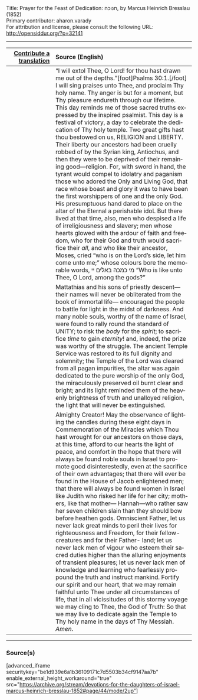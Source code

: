 <html>
<head></head>
<body>
Title: Prayer for the Feast of Dedication: חנוכה, by Marcus Heinrich Bresslau (1852)<br />
Primary contributor: aharon.varady<br />
For attribution and license, please consult the following URL: <a href="http://opensiddur.org/?p=32141">http://opensiddur.org/?p=32141</a>
<p />
<hr />

<table style="margin-left: auto;margin-right: auto;" class="draggable">
<thead><tr><th id="x" style="text-align: right;"><a href="/contributing/upload/">Contribute a translation</a></th><th style="text-align: left;">Source (English)</th></tr></thead>
<tbody>
<tr><td style="vertical-align:top;" width="25%">
<div class="liturgy" lang="he">

</span></div></td>
 
<td style="vertical-align:top;">
<div class="english" lang="en">
“I will extol Thee, O Lord! for thou hast drawn me out of the depths.”[foot]Psalms 30:1.[/foot] I will sing praises unto Thee, and proclaim Thy holy name. Thy anger is but for a moment, but Thy pleasure endureth through our lifetime. This day reminds me of those sacred truths expressed by the inspired psalmist. This day is a festival of victory, a day to celebrate the dedication of Thy holy temple. Two great gifts hast thou bestowed on us, RELIGION and LIBERTY. Their liberty our ancestors had been cruelly robbed of by the Syrian king, Antiochus, and then they were to be deprived of their remaining good—religion. For, with sword in hand, the tyrant would compel to idolatry and paganism those who adored the Only and Living God, that race whose boast and glory it was to have been the first worshippers of one and the only God. His presumptuous hand dared to place on the altar of the Eternal a perishable idoL But there lived at that time, also, men who despised a life of irreligiousness and slavery; men whose hearts glowed with the ardour of faith and freedom, who for their God and truth would sacrifice their <em>all</em>, and who like their ancestor, Moses, cried “who is on the Lord’s side, let him come unto me;” whose colours bore the memorable words, <span class="hebrew" lang="he">מי כמכה באלים יי</span> “Who is like unto Thee, O Lord, among the gods?” 
</div></td></tr>


<tr><td style="vertical-align:top;">
<div class="liturgy" lang="he">

</span></div></td>
 
<td style="vertical-align:top;">
<div class="english" lang="en">
Mattathias and his sons of priestly descent—their names will never be obliterated from the book of immortal life— encouraged the people to battle for light in the midst of darkness. And many noble souls, worthy of the name of Israel, were found to rally round the standard of UNITY; to risk the <em>body</em> for the <em>spirit</em>; to sacrifice <em>time</em> to gain <em>eternity</em>! and, indeed, the prize was worthy of the struggle. The ancient Temple Service was restored to its full dignity and solemnity; the Temple of the Lord was cleared from all pagan impurities, the altar was again dedicated to the pure worship of the only God, the miraculously preserved oil burnt clear and bright; and its light reminded them of the heavenly brightness of truth and unalloyed religion, the light that will never be extinguished. 
</div></td></tr>


<tr><td style="vertical-align:top;">
<div class="liturgy" lang="he">

</span></div></td>
 
<td style="vertical-align:top;">
<div class="english" lang="en">
Almighty Creator! May the observance of lighting the candles during these eight days in Commemoration of the Miracles which Thou hast wrought for our ancestors on those days, at this time, afford to our hearts the light of peace, and comfort in the hope that there will always be found noble souls in Israel to promote good disinterestedly, even at the sacrifice of their own advantages; that there will ever be found in the House of Jacob enlightened men; that there will always be found women in Israel like Judith who risked her life for her city; mothers, like that mother— Hannah—who rather saw her seven children slain than they should bow before heathen gods. Omniscient Father, let us never lack great minds to peril their lives for righteousness and Freedom, for their fellow-creatures and for their Father- land; let us never lack men of vigour who esteem their sacred duties higher than the alluring enjoyments of transient pleasures; let us never lack men of knowledge and learning who fearlessly propound the truth and instruct mankind. Fortify our spirit and our heart, that we may remain faithful unto Thee under all circumstances of life, that in all vicissitudes of this stormy voyage we may cling to Thee, the God of Truth: So that we may live to dedicate again the Temple to Thy holy name in the days of Thy Messiah.  <em>Amen</em>.
</div></td></tr>
</tbody></table>

<hr />

<h3>Source(s)</h3>

[advanced_iframe securitykey="be1d939e6a1b36109171c7d5503b34cf9147aa7b" enable_external_height_workaround="true" src="https://archive.org/stream/devotions-for-the-daughters-of-israel-marcus-heinrich-bresslau-1852#page/44/mode/2up"]

&nbsp;
</body>
</html>